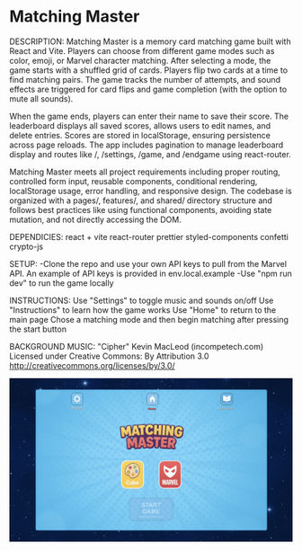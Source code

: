 # Matching Master

DESCRIPTION:
Matching Master is a memory card matching game built with React and Vite. Players can choose from different game modes such as color, emoji, or Marvel character matching. After selecting a mode, the game starts with a shuffled grid of cards. Players flip two cards at a time to find matching pairs. The game tracks the number of attempts, and sound effects are triggered for card flips and game completion (with the option to mute all sounds).

When the game ends, players can enter their name to save their score. The leaderboard displays all saved scores, allows users to edit names, and delete entries. Scores are stored in localStorage, ensuring persistence across page reloads. The app includes pagination to manage leaderboard display and routes like /, /settings, /game, and /endgame using react-router.

Matching Master meets all project requirements including proper routing, controlled form input, reusable components, conditional rendering, localStorage usage, error handling, and responsive design. The codebase is organized with a pages/, features/, and shared/ directory structure and follows best practices like using functional components, avoiding state mutation, and not directly accessing the DOM.

DEPENDICIES:
react + vite
react-router
prettier
styled-components
confetti
crypto-js

SETUP:
-Clone the repo and use your own API keys to pull from the Marvel API. An example of API keys is provided in env.local.example
-Use "npm run dev" to run the game locally

INSTRUCTIONS:
Use "Settings" to toggle music and sounds on/off
Use "Instructions" to learn how the game works
Use "Home" to return to the main page
Chose a matching mode and then begin matching after pressing the start button

BACKGROUND MUSIC:
"Cipher"
Kevin MacLeod (incompetech.com)
Licensed under Creative Commons: By Attribution 3.0
http://creativecommons.org/licenses/by/3.0/

![Matching Master Screenshot](src/assets/Icon.jpg)
